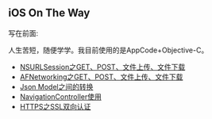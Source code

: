 ## iOS On The Way

写在前面:

人生苦短，随便学学。我目前使用的是AppCode+Objective-C。


- [NSURLSession之GET、POST、文件上传、文件下载](./network)
- [AFNetworking之GET、POST、文件上传、文件下载](./afnetworking)
- [Json Model之间的转换](./JsonModel)
- [NavigationController使用](./navigation)
- [HTTPS之SSL双向认证](./https-api)


